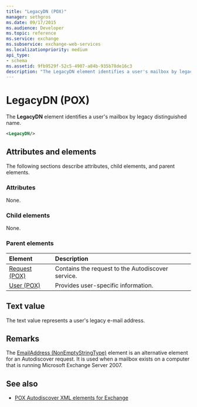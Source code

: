 ```yaml
---
title: "LegacyDN (POX)"
manager: sethgros
ms.date: 09/17/2015
ms.audience: Developer
ms.topic: reference
ms.service: exchange
ms.subservice: exchange-web-services
ms.localizationpriority: medium
api_type:
- schema
ms.assetid: 9fb9529f-52c5-4907-a84b-935b78de16c3
description: "The LegacyDN element identifies a user's mailbox by legacy distinguished name."
---
```


# LegacyDN (POX)

The **LegacyDN** element identifies a user's mailbox by legacy distinguished name. 
  
```xml
<LegacyDN/>
```

## Attributes and elements

The following sections describe attributes, child elements, and parent elements.
  
### Attributes

None.
  
### Child elements

None.
  
### Parent elements

|**Element**|**Description**|
|:-----|:-----|
|[Request (POX)](request-pox.md) <br/> |Contains the request to the Autodiscover service.  <br/> |
|[User (POX)](user-pox.md) <br/> |Provides user-specific information.  <br/> |
   
## Text value

The text value represents a user's legacy e-mail address.
  
## Remarks

The [EmailAddress (NonEmptyStringType)](emailaddress-nonemptystringtype.md) element is an alternative element for an Autodiscover request. It is used when a mailbox exists on a computer that is running Microsoft Exchange Server 2007. 
  
## See also

- [POX Autodiscover XML elements for Exchange](pox-autodiscover-xml-elements-for-exchange.md)

